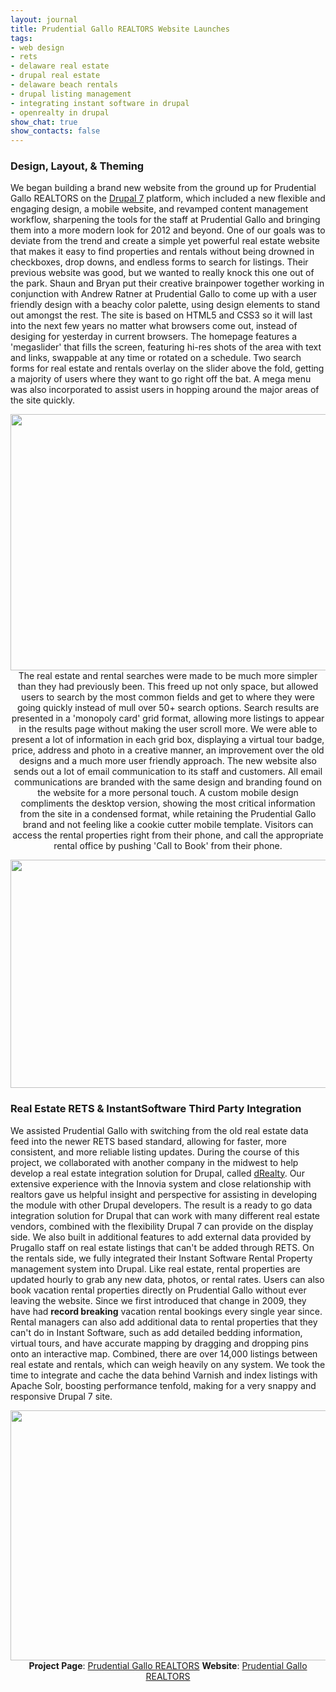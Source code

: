 ```yaml
---
layout: journal
title: Prudential Gallo REALTORS Website Launches
tags: 
- web design
- rets
- delaware real estate
- drupal real estate
- delaware beach rentals
- drupal listing management
- integrating instant software in drupal
- openrealty in drupal
show_chat: true
show_contacts: false
---
```


<h3>Design, Layout, &amp; Theming</h3>We began building a brand new website from the ground up for Prudential Gallo REALTORS on the <a href="http://drupal.org" target="_blank">Drupal 7</a> platform, which included a new flexible and engaging design, a mobile website, and revamped content management workflow, sharpening the tools for the staff at Prudential Gallo and bringing them into a more modern look for 2012 and beyond. One of our goals was&nbsp;to deviate from the trend and create a simple yet powerful real estate website that makes it easy to find properties and rentals without being drowned in checkboxes, drop downs, and endless forms to search for listings. Their previous website was good, but we wanted to really knock this one out of the park. Shaun and Bryan put their creative brainpower together working in conjunction with Andrew Ratner at Prudential Gallo to come up with a user friendly design with a beachy color palette, using design elements to stand out amongst the rest. The site is based on HTML5 and CSS3 so it will last into the next few years no matter what browsers come out, instead of desiging for yesterday in current browsers. The homepage features a &#39;megaslider&#39; that fills the screen, featuring hi-res shots of the area with text and links, swappable at any time or rotated on a schedule. Two search forms for real estate and rentals overlay on the slider above the fold, getting a majority of users where they want to go right off the bat. A mega menu was also incorporated to assist users in hopping around the major areas of the site quickly. <p style="text-align: center; "><img alt="" src="/sites/default/files/prugallo-2_0.png" style="width: 630px; height: 410px; " /> The real estate and rental searches were made to be much more simpler than they had previously been. This freed up not only space, but allowed users to search by the most common fields and get to where they were going quickly instead of mull over 50+ search options. Search results are presented in a &#39;monopoly card&#39; grid format, allowing more listings to appear in the results page without making the user scroll more. We were able to present a lot of information in each grid box, displaying a virtual tour badge, price, address and photo in a creative manner, an improvement over the old designs and a much more user friendly approach. The new website also sends out a lot of email communication to its staff and customers. All email communications are branded with the same design and branding found on the website for a more personal touch. A custom mobile design compliments the desktop version, showing the most critical information from the site in a condensed format, while retaining the Prudential Gallo brand and not feeling like a cookie cutter mobile template. Visitors can access the rental properties right from their phone, and call the appropriate rental office by pushing &#39;Call to Book&#39; from their phone. <p style="text-align: center; "><img alt="" src="/sites/default/files/prugallo-1_0.png" style="width: 630px; height: 365px; " /> <h3>Real Estate RETS &amp; InstantSoftware Third Party Integration</h3>We assisted Prudential Gallo with switching from the old real estate data feed into the newer RETS based standard, allowing for faster, more consistent, and more reliable listing updates. During the course of this project, we collaborated with another company in the midwest to help develop a real estate integration solution for Drupal, called <a href="http://drupal.org/project/drealty" target="_blank">dRealty</a>. Our extensive experience with the Innovia system and close relationship with realtors gave us helpful insight and perspective for assisting in developing the module with other Drupal developers. The result is a ready to go data integration solution for Drupal that can work with many different real estate vendors, combined with the flexibility Drupal 7 can provide on the display side. We also built in additional features to add external data provided by Prugallo staff on real estate listings that can&#39;t be added through RETS. On the rentals side, we fully integrated their Instant Software Rental Property management system into Drupal. Like real estate, rental properties are updated hourly to grab any new data, photos, or rental rates. Users can also book vacation rental properties directly on Prudential Gallo without ever leaving the website. Since we first introduced that change in 2009, they have had <strong>record breaking</strong> vacation rental bookings every single year since. Rental managers can also add additional data to rental properties that they can&#39;t do in Instant Software, such as add detailed bedding information, virtual tours, and have accurate mapping by dragging and dropping pins onto an interactive map. Combined, there are over 14,000 listings between real estate and rentals, which can weigh heavily on any system. We took the time to integrate and cache the data behind Varnish and index listings with Apache Solr, boosting performance tenfold, making for a very snappy and responsive Drupal 7 site. <p style="text-align: center; "><img alt="" src="/sites/default/files/prugallo4_0.png" style="width: 630px; height: 400px; " /> <strong>Project Page</strong>: <a href="http://www.inclind.com/our-work/prudential-gallo/detail.htm">Prudential Gallo REALTORS</a> <strong>Website</strong>: <a href="http://www.prugallo.com" target="_blank">Prudential Gallo REALTORS</a>